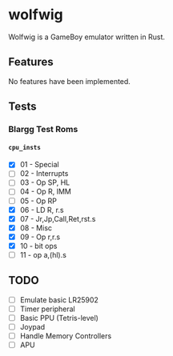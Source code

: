# wolfwig

Wolfwig is a GameBoy emulator written in Rust.

## Features

No features have been implemented.

## Tests

### Blargg Test Roms

#### `cpu_insts`

- [x] 01 - Special
- [ ] 02 - Interrupts
- [ ] 03 - Op SP, HL
- [ ] 04 - Op R, IMM
- [ ] 05 - Op RP
- [x] 06 - LD R, r.s
- [x] 07 - Jr,Jp,Call,Ret,rst.s
- [x] 08 - Misc
- [x] 09 - Op r,r.s
- [x] 10 - bit ops
- [ ] 11 - op a,(hl).s

## TODO

- [ ] Emulate basic LR25902
- [ ] Timer peripheral
- [ ] Basic PPU (Tetris-level)
- [ ] Joypad
- [ ] Handle Memory Controllers
- [ ] APU
